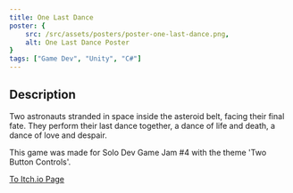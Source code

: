 ```yaml
---
title: One Last Dance
poster: {
    src: /src/assets/posters/poster-one-last-dance.png,
    alt: One Last Dance Poster
}
tags: ["Game Dev", "Unity", "C#"]
---
```


## Description
Two astronauts stranded in space inside the asteroid belt, facing their final fate. They perform their last dance together, a dance of life and death, a dance of love and despair. 

This game was made for Solo Dev Game Jam #4 with the theme 'Two Button Controls'.

[To Itch.io Page](https://moonawar.itch.io/one-last-dance)
